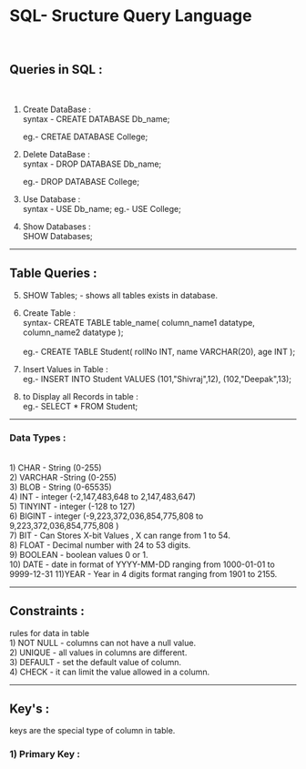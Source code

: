 <h1>SQL- Sructure Query Language</h1> <br>

<h2>Queries in SQL :</h2> <br>

1. Create DataBase : <br>
   syntax - CREATE DATABASE Db_name; <br>

   eg.- CRETAE DATABASE College; <br>

2. Delete DataBase : <br>
   syntax - DROP DATABASE Db_name; <br>

   eg.- DROP DATABASE College; <br>

3. Use Database : <br>
   syntax - USE Db_name;
   eg.- USE College;

4) Show Databases : <br>
   SHOW Databases;

<hr>
 <h2>Table Queries :</h2>

5. SHOW Tables; - shows all tables exists in database. <br>

6) Create Table : <br>
   syntax- CREATE TABLE table_name(
   column_name1 datatype,
   column_name2 datatype
   ); <br><br>
   eg.- CREATE TABLE Student(
   rollNo INT,
   name VARCHAR(20),
   age INT
   );
   <br>

7) Insert Values in Table : <br>
   eg.- INSERT INTO Student
   VALUES
   (101,"Shivraj",12),
   (102,"Deepak",13); <br>

8) to Display all Records in table : <br>
eg.- SELECT \* FROM Student;
<hr>

<h3>Data Types :</h3> <br>
    1) CHAR - String (0-255) <br>
    2) VARCHAR -String (0-255) <br>
    3) BLOB - String (0-65535) <br>
    4) INT - integer (-2,147,483,648 to 2,147,483,647) <br>
    5) TINYINT - integer (-128 to 127)<br>
    6) BIGINT - integer (-9,223,372,036,854,775,808 to 9,223,372,036,854,775,808 ) <br>
    7) BIT - Can Stores X-bit Values , X can range from 1 to 54. <br>
    8) FLOAT - Decimal number with 24 to 53 digits.<br>
    9) BOOLEAN - boolean values 0 or 1. <br>
    10) DATE - date in format of YYYY-MM-DD ranging from 1000-01-01 to 9999-12-31
    11)YEAR - Year in 4 digits format ranging from 1901 to 2155.
<hr>

<h2>Constraints :</h2> rules for data in table
<br>
    1) NOT NULL - columns can not have a null value. <br>
    2) UNIQUE - all values in columns are different.  <br> 
    3) DEFAULT - set the default value of column.  <br>
    4) CHECK - it can limit the value allowed in a column. <br>
<hr>
<h2>Key's :</h2>keys are the special type of column in table. <br>
<h3>1) Primary Key :</h3>
